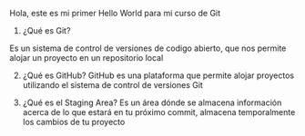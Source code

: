 Hola, este es mi primer Hello World para mi curso de Git

1. ¿Qué es Git?

Es un sistema de control de versiones de codigo abierto, que nos permite alojar un proyecto en un repositorio local

2. ¿Qué es GitHub?
GitHub es una plataforma que permite alojar proyectos utilizando el sistema de control de versiones Git

3. ¿Qué es el Staging Area?
Es un área dónde se almacena información acerca de lo que estará en tu próximo commit, almacena temporalmente los cambios de tu proyecto
